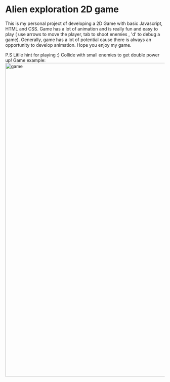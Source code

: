 # Alien exploration 2D game
This is my personal project of developing a 2D Game with basic Javascript, HTML and CSS.
Game has a lot of animation and is really fun and easy to play ( use arrows to move the player, tab to shoot enemies , 'd' to debug a game).
Generally, game has a lot of potential cause there is always an opportunity to develop animation.
Hope you enjoy my game.

P.S Litlle hint for playing :) Collide with small enemies to get double power up!
Game example: <img width="988" alt="game" src="https://user-images.githubusercontent.com/112544437/215891658-a92c7c4c-8427-4a7e-8ac4-2ecbb98fcf7e.png">

